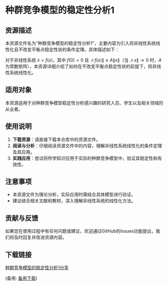 # 种群竞争模型的稳定性分析1

## 资源描述

本资源文件名为“种群竞争模型的稳定性分析1”，主要内容为引入将非线性系统线性化且不改变平衡点稳定性状的条件定理。具体描述如下：

对于非线性系统 $\dot{x} = f(x)$，其中 $f(0) = 0$ 且 $\|f(x)\| \leq A\|x\|$（当 $\|x\| \to 0$ 时，$A$ 为常数矩阵），本资源详细介绍了如何在不改变平衡点稳定性状的前提下，将非线性系统线性化。

## 适用对象

本资源适用于对种群竞争模型稳定性分析感兴趣的研究人员、学生以及相关领域的从业者。

## 使用说明

1. **下载资源**：请直接下载本仓库中的资源文件。
2. **阅读与分析**：仔细阅读资源文件中的内容，理解非线性系统线性化的条件定理及其应用。
3. **实践应用**：尝试将所学知识应用于实际的种群竞争模型中，验证其稳定性和有效性。

## 注意事项

- 本资源文件为理论分析，实际应用时需结合具体模型进行验证。
- 建议结合相关文献和教材，深入理解非线性系统的线性化方法。

## 贡献与反馈

如果您在使用过程中有任何问题或建议，欢迎通过GitHub的Issues功能提出，我们将及时回复并改进资源内容。

## 下载链接
[种群竞争模型的稳定性分析1分享](https://pan.quark.cn/s/550453f2dd5e) 

(备用: [备用下载](https://pan.baidu.com/s/1oBkD16pMgdQ4XGzuGcF4Dg?pwd=1234))
